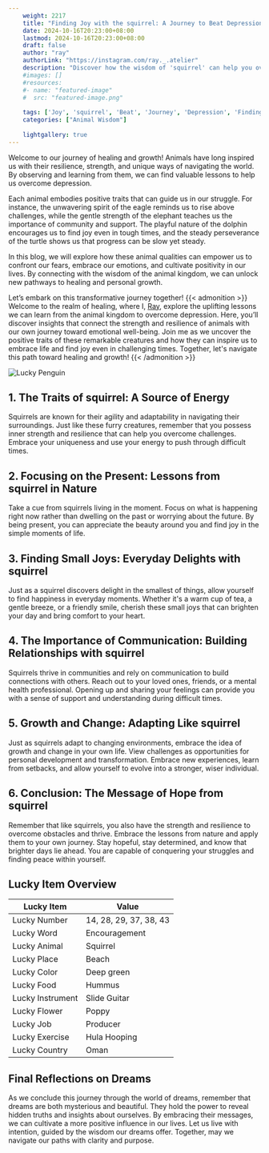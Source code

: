 ```yaml
---
    weight: 2217
    title: "Finding Joy with the squirrel: A Journey to Beat Depression"  # Assuming 'title' column exists
    date: 2024-10-16T20:23:00+08:00
    lastmod: 2024-10-16T20:23:00+08:00
    draft: false
    author: "ray"
    authorLink: "https://instagram.com/ray._.atelier"
    description: "Discover how the wisdom of 'squirrel' can help you overcome depression and find joy in your life journey."
    #images: []
    #resources:
    #- name: "featured-image"
    #  src: "featured-image.png"
    
    tags: ['Joy', 'squirrel', 'Beat', 'Journey', 'Depression', 'Finding']
    categories: ["Animal Wisdom"]
    
    lightgallery: true
---
```

    
Welcome to our journey of healing and growth! Animals have long inspired us with their resilience, strength, and unique ways of navigating the world. By observing and learning from them, we can find valuable lessons to help us overcome depression.

Each animal embodies positive traits that can guide us in our struggle. For instance, the unwavering spirit of the eagle reminds us to rise above challenges, while the gentle strength of the elephant teaches us the importance of community and support. The playful nature of the dolphin encourages us to find joy even in tough times, and the steady perseverance of the turtle shows us that progress can be slow yet steady.

In this blog, we will explore how these animal qualities can empower us to confront our fears, embrace our emotions, and cultivate positivity in our lives. By connecting with the wisdom of the animal kingdom, we can unlock new pathways to healing and personal growth.

Let’s embark on this transformative journey together!
{{< admonition >}}
Welcome to the realm of healing, where I, [Ray](https://instagram.com/ray._.atelier), explore the uplifting lessons we can learn from the animal kingdom to overcome depression. Here, you’ll discover insights that connect the strength and resilience of animals with our own journey toward emotional well-being. Join me as we uncover the positive traits of these remarkable creatures and how they can inspire us to embrace life and find joy even in challenging times. Together, let's navigate this path toward healing and growth!
{{< /admonition >}}

![Lucky Penguin](https://cdn.pixabay.com/photo/2024/09/07/02/34/penguins-9028827_1280.jpg "Lucky Penguin")

## 1. The Traits of squirrel: A Source of Energy
Squirrels are known for their agility and adaptability in navigating their surroundings. Just like these furry creatures, remember that you possess inner strength and resilience that can help you overcome challenges. Embrace your uniqueness and use your energy to push through difficult times.

## 2. Focusing on the Present: Lessons from squirrel in Nature
Take a cue from squirrels living in the moment. Focus on what is happening right now rather than dwelling on the past or worrying about the future. By being present, you can appreciate the beauty around you and find joy in the simple moments of life.

## 3. Finding Small Joys: Everyday Delights with squirrel
Just as a squirrel discovers delight in the smallest of things, allow yourself to find happiness in everyday moments. Whether it's a warm cup of tea, a gentle breeze, or a friendly smile, cherish these small joys that can brighten your day and bring comfort to your heart.

## 4. The Importance of Communication: Building Relationships with squirrel
Squirrels thrive in communities and rely on communication to build connections with others. Reach out to your loved ones, friends, or a mental health professional. Opening up and sharing your feelings can provide you with a sense of support and understanding during difficult times.

## 5. Growth and Change: Adapting Like squirrel
Just as squirrels adapt to changing environments, embrace the idea of growth and change in your own life. View challenges as opportunities for personal development and transformation. Embrace new experiences, learn from setbacks, and allow yourself to evolve into a stronger, wiser individual.

## 6. Conclusion: The Message of Hope from squirrel
Remember that like squirrels, you also have the strength and resilience to overcome obstacles and thrive. Embrace the lessons from nature and apply them to your own journey. Stay hopeful, stay determined, and know that brighter days lie ahead. You are capable of conquering your struggles and finding peace within yourself.


## Lucky Item Overview
| Lucky Item          | Value              |
|---------------|--------------------|
| Lucky Number        | 14, 28, 29, 37, 38, 43  |
| Lucky Word          | Encouragement |
| Lucky Animal        | Squirrel |
| Lucky Place         | Beach     |
| Lucky Color         | Deep green     |
| Lucky Food          | Hummus      |
| Lucky Instrument    | Slide Guitar |
| Lucky Flower        | Poppy    |
| Lucky Job           | Producer       |
| Lucky Exercise      | Hula Hooping  |
| Lucky Country       | Oman    |


##  Final Reflections on Dreams

As we conclude this journey through the world of dreams, remember that dreams are both mysterious and beautiful. They hold the power to reveal hidden truths and insights about ourselves. By embracing their messages, we can cultivate a more positive influence in our lives. Let us live with intention, guided by the wisdom our dreams offer. Together, may we navigate our paths with clarity and purpose.
